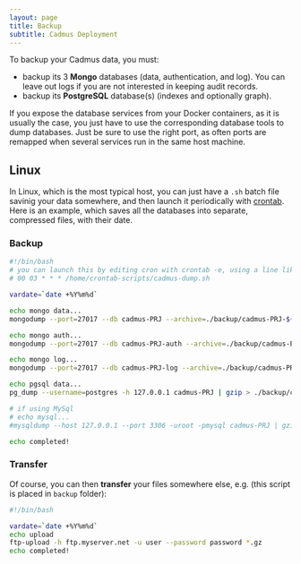 ```yaml
---
layout: page
title: Backup
subtitle: Cadmus Deployment
---
```


To backup your Cadmus data, you must:

- backup its 3 **Mongo** databases (data, authentication, and log). You can leave out logs if you are not interested in keeping audit records.
- backup its **PostgreSQL** database(s) (indexes and optionally graph).

If you expose the database services from your Docker containers, as it is usually the case, you just have to use the corresponding database tools to dump databases. Just be sure to use the right port, as often ports are remapped when several services run in the same host machine.

## Linux

In Linux, which is the most typical host, you can just have a `.sh` batch file savinig your data somewhere, and then launch it periodically with [crontab](https://crontab.guru). Here is an example, which saves all the databases into separate, compressed files, with their date.

### Backup

```sh
#!/bin/bash
# you can launch this by editing cron with crontab -e, using a line like this (daily dump at 3 AM):
# 00 03 * * * /home/crontab-scripts/cadmus-dump.sh

vardate=`date +%Y%m%d`

echo mongo data...
mongodump --port=27017 --db cadmus-PRJ --archive=./backup/cadmus-PRJ-${vardate}.gz --gzip

echo mongo auth...
mongodump --port=27017 --db cadmus-PRJ-auth --archive=./backup/cadmus-PRJ-auth-${vardate}.gz --gzip

echo mongo log...
mongodump --port=27017 --db cadmus-PRJ-log --archive=./backup/cadmus-PRJ-log-${vardate}.gz --gzip

echo pgsql data...
pg_dump --username=postgres -h 127.0.0.1 cadmus-PRJ | gzip > ./backup/cadmus-PRJ-pgsql-${vardate}.gz

# if using MySql
# echo mysql...
#mysqldump --host 127.0.0.1 --port 3306 -uroot -pmysql cadmus-PRJ | gzip > ./backup/cadmus-PRJ-mysql-${vardate}.gz

echo completed!
```

### Transfer

Of course, you can then **transfer** your files somewhere else, e.g. (this script is placed in `backup` folder):

```bash
#!/bin/bash

vardate=`date +%Y%m%d`
echo upload
ftp-upload -h ftp.myserver.net -u user --password password *.gz
echo completed!
```
